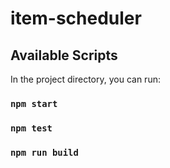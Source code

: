 # item-scheduler


## Available Scripts

In the project directory, you can run:

### `npm start`
### `npm test`
### `npm run build`
